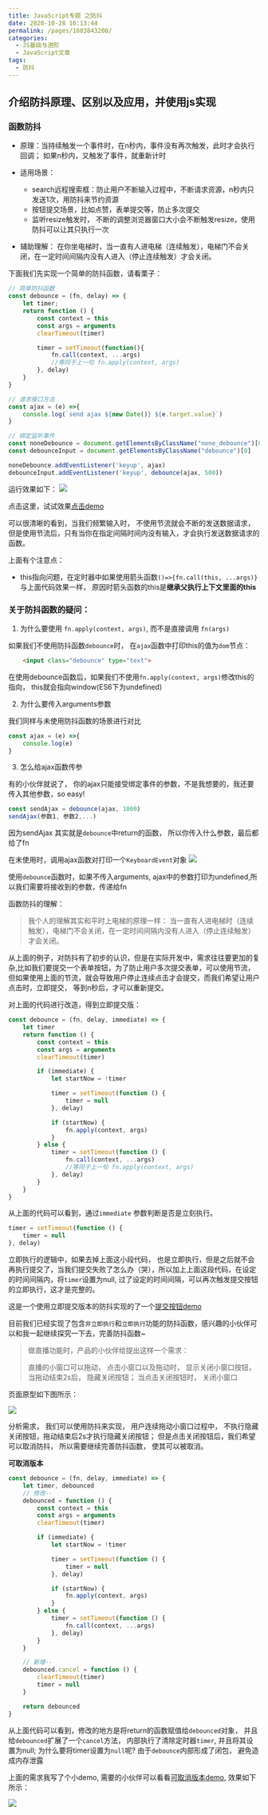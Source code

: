 ```yaml
---
title: JavaScript专题 之防抖
date: 2020-10-28 16:13:44
permalink: /pages/1603843200/
categories:
  - JS基础与进阶
  - JavaScript文章
tags:
  - 防抖
---
```


## 介绍防抖原理、区别以及应用，并使用js实现

### 函数防抖
- 原理：当持续触发一个事件时，在n秒内，事件没有再次触发，此时才会执行回调； 如果n秒内，又触发了事件，就重新计时

- 适用场景：
    - search远程搜索框：防止用户不断输入过程中，不断请求资源，n秒内只发送1次，用防抖来节约资源
    - 按钮提交场景，比如点赞，表单提交等，防止多次提交
    - 监听resize触发时， 不断的调整浏览器窗口大小会不断触发resize，使用防抖可以让其只执行一次
- 辅助理解：
  在你坐电梯时，当一直有人进电梯（连续触发），电梯门不会关闭，在一定时间间隔内没有人进入（停止连续触发）才会关闭。

下面我们先实现一个简单的防抖函数，请看栗子：
```javascript
// 简单防抖函数
const debounce = (fn, delay) => {
    let timer;
    return function () {
        const context = this
        const args = arguments
        clearTimeout(timer)

        timer = setTimeout(function(){
            fn.call(context, ...args)
            //等同于上一句 fn.apply(context, args)
        }, delay)
    }
}

// 请求接口方法
const ajax = (e) =>{
    console.log(`send ajax ${new Date()} ${e.target.value}`)
}

// 绑定监听事件
const noneDebounce = document.getElementsByClassName("none_debounce")[0]
const debounceInput = document.getElementsByClassName("debounce")[0]

noneDebounce.addEventListener('keyup', ajax)       
debounceInput.addEventListener('keyup', debounce(ajax, 500))
``` 

运行效果如下：
![](./../../.vuepress/public/article_img/debounce1.gif)

点击这里，试试效果[点击demo](https://jsbin.com/wefeyey/1/edit?html,js,console,output)

可以很清晰的看到，当我们频繁输入时， 不使用节流就会不断的发送数据请求，但是使用节流后，只有当你在指定间隔时间内没有输入，才会执行发送数据请求的函数。

上面有个注意点：
- this指向问题，在定时器中如果使用箭头函数`()=>{fn.call(this, ...args)}` 与上面代码效果一样， 原因时箭头函数的this是**继承父执行上下文里面的this**


### 关于防抖函数的疑问：
1. 为什么要使用 `fn.apply(context, args)`, 而不是直接调用 `fn(args)`

如果我们不使用防抖函数`debounce`时， 在`ajax`函数中打印this的值为`dom`节点：
```html
    <input class="debounce" type="text">
```
在使用debounce函数后，如果我们不使用`fn.apply(context, args)`修改this的指向， this就会指向window(ES6下为undefined)

2. 为什么要传入arguments参数

我们同样与未使用防抖函数的场景进行对比
```javascript
const ajax = (e) =>{
    console.log(e)
}
``` 

3. 怎么给ajax函数传参

有的小伙伴就说了， 你的ajax只能接受绑定事件的参数，不是我想要的，我还要传入其他参数，so easy!
```javascript
const sendAjax = debounce(ajax, 1000)
sendAjax(参数1, 参数2,...)

```
因为sendAjax 其实就是`debounce`中return的函数， 所以你传入什么参数，最后都给了fn

在未使用时，调用ajax函数对打印一个`KeyboardEvent`对象
![](./../../.vuepress/public/article_img/debounce2.jpg)

使用`debounce`函数时，如果不传入arguments, ajax中的参数打印为undefined,所以我们需要将接收到的参数，传递给fn




函数防抖的理解：
> 我个人的理解其实和平时上电梯的原理一样：
> 当一直有人进电梯时（连续触发），电梯门不会关闭，在一定时间间隔内没有人进入（停止连续触发）才会关闭。


从上面的例子，对防抖有了初步的认识，但是在实际开发中，需求往往要更加的复杂,比如我们要提交一个表单按钮，为了防止用户多次提交表单，可以使用节流， 但如果使用上面的节流，就会导致用户停止连续点击才会提交，而我们希望让用户点击时，立即提交， 等到n秒后，才可以重新提交。

对上面的代码进行改造，得到立即提交版：

```JavaScript
const debounce = (fn, delay, immediate) => {
    let timer
    return function () {
        const context = this
        const args = arguments
        clearTimeout(timer)

        if (immediate) {
            let startNow = !timer

            timer = setTimeout(function () {
                timer = null
            }, delay)

            if (startNow) {
                fn.apply(context, args)
            }
        } else {
            timer = setTimeout(function () {
                fn.call(context, ...args)
                //等同于上一句 fn.apply(context, args)
            }, delay)
        }
    }
}
```
从上面的代码可以看到，通过`immediate` 参数判断是否是立刻执行。

```javascript
timer = setTimeout(function () {
    timer = null
}, delay)
```
立即执行的逻辑中，如果去掉上面这小段代码， 也是立即执行，但是之后就不会再执行提交了，当我们提交失败了怎么办（哭），所以加上上面这段代码，在设定的时间间隔内，将`timer`设置为null, 过了设定的时间间隔，可以再次触发提交按钮的立即执行，这才是完整的。

这是一个使用立即提交版本的防抖实现的了一个[提交按钮demo](https://jsbin.com/hurisoq/1/edit?html,css,js,console,output)


目前我们已经实现了包含`非立即执行`和`立即执行`功能的防抖函数，感兴趣的小伙伴可以和我一起继续探究一下去，完善防抖函数~

> 做直播功能时，产品的小伙伴给提出这样一个需求：
> 
> 直播的小窗口可以拖动， 点击小窗口以及拖动时， 显示关闭小窗口按钮，当拖动结束2s后， 隐藏关闭按钮； 当点击关闭按钮时， 关闭小窗口 

页面原型如下图所示：

![](./../../.vuepress/public/article_img/rpimg.jpg)

分析需求， 我们可以使用防抖来实现， 用户连续拖动小窗口过程中， 不执行隐藏关闭按钮，拖动结束后2s才执行隐藏关闭按钮； 但是点击关闭按钮后，我们希望可以取消防抖， 所以需要继续完善防抖函数， 使其可以被取消。

**可取消版本**

```javascript
const debounce = (fn, delay, immediate) => {
    let timer, debounced
    // 修改--
    debounced = function () {
        const context = this
        const args = arguments
        clearTimeout(timer)

        if (immediate) {
            let startNow = !timer

            timer = setTimeout(function () {
                timer = null
            }, delay)

            if (startNow) {
                fn.apply(context, args)
            }
        } else {
            timer = setTimeout(function () {
                fn.call(context, ...args)
            }, delay)
        }
    }

    // 新增--
    debounced.cancel = function () {
        clearTimeout(timer)  
        timer = null
    }

    return debounced
}
```

从上面代码可以看到，修改的地方是将return的函数赋值给`debounced`对象， 并且给`debounced`扩展了一个`cancel`方法， 内部执行了清除定时器`timer`, 并且将其设置为null; 为什么要将timer设置为`null`呢? 由于`debounce`内部形成了闭包， 避免造成内存泄露

上面的需求我写了个小demo, 需要的小伙伴可以看看[可取消版本demo](https://jsbin.com/hefigub/4/edit?html,css,js,output), 效果如下所示：

![](./../../.vuepress/public/article_img/debounce4.gif)











    